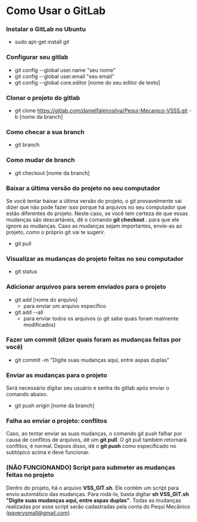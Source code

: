 # Como Usar o GitLab

### Instalar o GitLab no Ubuntu
- sudo apt-get install git

### Configurar seu gitlab
- git config --global user.name "seu nome"
- git config --global user.email "seu email"
- git config --global core.editor [nome do seu editor de texto]

### Clonar o projeto do gitlab
- git clone https://gitlab.com/danielfaleirosilva/Pequi-Mecanico-VSSS.git -b [nome da branch]


### Como checar a sua branch
- git branch

### Como mudar de branch
- git checkout [nome da branch]

### Baixar a última versão do projeto no seu computador
Se você tentar baixar a última versão do projeto, o git provavelmente vai dizer que não pode fazer isso porque há arquivos no seu computador que estão diferentes do projeto. Neste caso,
se você tem certeza de que essas mudanças são descartáveis, dê o comando **git checkout .** para que ele ignore as mudanças. Caso as mudanças sejam importantes, envie-as ao projeto, como
o próprio git vai te sugerir.
- git pull

### Visualizar as mudanças do projeto feitas no seu computador
- git status

### Adicionar arquivos para serem enviados para o projeto
- git add [nome do arquivo]
    * para enviar um arquivo específico
- git add --all
    * para enviar todos os arquivos (o git sabe quais foram realmente modificados)

### Fazer um commit (dizer quais foram as mudanças feitas por você)
- git commit -m "Digite suas mudanças aqui, entre aspas duplas"


### Enviar as mudanças para o projeto
Será necessário digitar seu usuário e senha do gitlab após enviar o comando abaixo.
- git push origin [nome da branch]

### Falha ao enviar o projeto: conflitos
Caso, ao tentar enviar as suas mudanças, o comando git push falhar por causa de conflitos de arquivos, dê um **git pull**.
O git pull também retornará conflitos, é normal. Depois disso, dê o **git push** como especificado no subtópico acima e
deve funcionar.

### (NÃO FUNCIONANDO) Script para submeter as mudanças feitas no projeto
Dentro do projeto, há o arquivo **VSS_GIT.sh**. Ele contém um script para envio automático das mudanças.
Para rodá-lo, basta digitar **sh VSS_GIT.sh "Digite suas mudanças aqui, entre aspas duplas"**. Todas as mudanças realizadas por esse script serão cadastradas
pela conta do Pequi Mecânico (pqverysmall@gmail.com).
